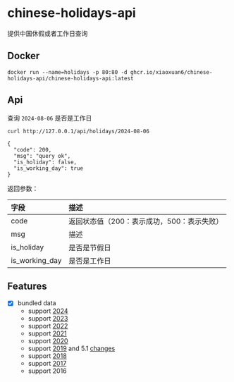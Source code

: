 # chinese-holidays-api

提供中国休假或者工作日查询

## Docker

```docker
docker run --name=holidays -p 80:80 -d ghcr.io/xiaoxuan6/chinese-holidays-api/chinese-holidays-api:latest
```

## Api

查询 `2024-08-06` 是否是工作日

```shell
curl http://127.0.0.1/api/holidays/2024-08-06

{
  "code": 200,
  "msg": "query ok",
  "is_holiday": false,
  "is_working_day": true
}
```

返回参数：

|字段|描述|
|:---|:---|
|code|返回状态值（200：表示成功，500：表示失败）|
|msg|描述|
|is_holiday|是否是节假日|
|is_working_day|是否是工作日|

## Features

- [x] bundled data
    - support [2024](https://www.gov.cn/zhengce/content/202310/content_6911527.htm)
    - support [2023](http://www.gov.cn/zhengce/content/2022-12/08/content_5730844.htm)
    - support [2022](http://www.gov.cn/zhengce/content/2021-10/25/content_5644835.htm)
    - support [2021](http://www.gov.cn/zhengce/content/2020-11/25/content_5564127.htm)
    - support [2020](http://www.gov.cn/zhengce/content/2019-11/21/content_5454164.htm)
    - support [2019](http://www.gov.cn/zhengce/content/2018-12/06/content_5346276.htm) and
      5.1 [changes](http://www.gov.cn/zhengce/content/2019-03/22/content_5375877.htm)
    - support [2018](http://www.gov.cn/zhengce/content/2017-11/30/content_5243579.htm)
    - support [2017](http://www.gov.cn/zhengce/content/2016-12/01/content_5141603.htm)
    - support 2016